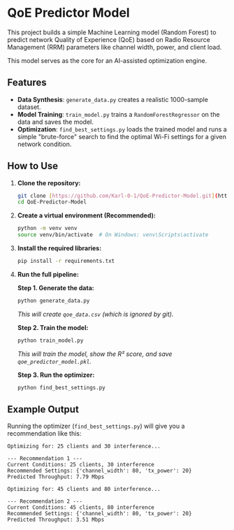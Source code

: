 # QoE Predictor Model

This project builds a simple Machine Learning model (Random Forest) to predict network Quality of Experience (QoE) based on Radio Resource Management (RRM) parameters like channel width, power, and client load.

This model serves as the core for an AI-assisted optimization engine.

## Features
* **Data Synthesis**: `generate_data.py` creates a realistic 1000-sample dataset.
* **Model Training**: `train_model.py` trains a `RandomForestRegressor` on the data and saves the model.
* **Optimization**: `find_best_settings.py` loads the trained model and runs a simple "brute-force" search to find the optimal Wi-Fi settings for a given network condition.

## How to Use

1.  **Clone the repository:**
    ```bash
    git clone [https://github.com/Karl-0-1/QoE-Predictor-Model.git](https://github.com/Karl-0-1/QoE-Predictor-Model.git)
    cd QoE-Predictor-Model
    ```

2.  **Create a virtual environment (Recommended):**
    ```bash
    python -m venv venv
    source venv/bin/activate  # On Windows: venv\Scripts\activate
    ```

3.  **Install the required libraries:**
    ```bash
    pip install -r requirements.txt
    ```

4.  **Run the full pipeline:**

    **Step 1. Generate the data:**
    ```bash
    python generate_data.py
    ```
    *This will create `qoe_data.csv` (which is ignored by git).*

    **Step 2. Train the model:**
    ```bash
    python train_model.py
    ```
    *This will train the model, show the R² score, and save `qoe_predictor_model.pkl`.*

    **Step 3. Run the optimizer:**
    ```bash
    python find_best_settings.py
    ```

## Example Output

Running the optimizer (`find_best_settings.py`) will give you a recommendation like this:

```
Optimizing for: 25 clients and 30 interference...

--- Recommendation 1 ---
Current Conditions: 25 clients, 30 interference
Recommended Settings: {'channel_width': 80, 'tx_power': 20}
Predicted Throughput: 7.79 Mbps

Optimizing for: 45 clients and 80 interference...

--- Recommendation 2 ---
Current Conditions: 45 clients, 80 interference
Recommended Settings: {'channel_width': 80, 'tx_power': 20}
Predicted Throughput: 3.51 Mbps
```
